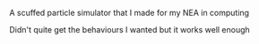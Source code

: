 A scuffed particle simulator that I made for my NEA in computing

Didn't quite get the behaviours I wanted but it works well enough 
